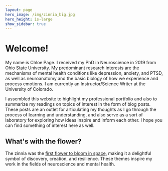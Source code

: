 ```yaml
---
layout: page
hero_image: /img/zinnia_big.jpg
hero_height: is-large
show_sidebar: true
---
```


# Welcome!

My name is Chloe Page. I received my PhD in Neuroscience in 2019 from Ohio State University. My predominant research interests are the mechanisms of mental health conditions like depression, anxiety, and PTSD, as well as neuroanatomy and the basic biology of how we experience and process emotions. I am currently an Instructor/Science Writer at the University of Colorado.

I assembled this website to highlight my professional portfolio and also to summarize my readings on topics of interest in the form of blog posts. These posts are an outlet for articulating my thoughts as I go through the process of learning and understanding, and also serve as a sort of laboratory for exploring how ideas inspire and inform each other. I hope you can find something of interest here as well.

<span id="badgeCont868"><script type="text/javascript" src="https://publons.com/mashlets?el=badgeCont868&rid=W-2880-2019"></script></span>

## What's with the flower?

The zinnia was the [first flower to bloom in space](https://www.nasa.gov/image-feature/first-flower-grown-in-space-stations-veggie-facility), making it a delightful symbol of discovery, creation, and resilience. These themes inspire my work in the fields of neuroscience and mental health.